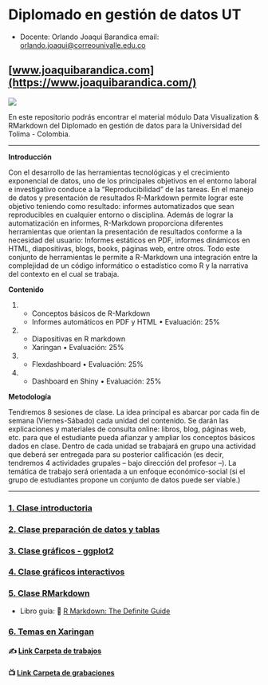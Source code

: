 
# Diplomado en gestión de datos UT

- Docente: Orlando Joaqui Barandica email: orlando.joaqui@correounivalle.edu.co
## [www.joaquibarandica.com](https://www.joaquibarandica.com/)

![](https://upload.wikimedia.org/wikipedia/commons/9/95/Universidad_del_Tolima_logo.jpg)

En este repositorio podrás encontrar el material módulo Data Visualization & RMarkdown del Diplomado en gestión de datos para la Universidad del Tolima - Colombia.

---

**Introducción**

Con el desarrollo de las herramientas tecnológicas y el crecimiento exponencial de datos, uno de los principales objetivos en el entorno laboral e investigativo conduce a la “Reproducibilidad” de las tareas. En el manejo de datos y presentación de resultados R-Markdown permite lograr este objetivo teniendo como resultado: informes automatizados que sean reproducibles en cualquier entorno o disciplina.
Además de lograr la automatización en informes, R-Markdown proporciona diferentes herramientas que orientan la presentación de resultados conforme a la necesidad del usuario: Informes estáticos en PDF, informes dinámicos en HTML, diapositivas, blogs, books, páginas web, entre otros. Todo este conjunto de herramientas le permite a R-Markdown una integración entre la complejidad de un código informático o estadístico como R y la narrativa del contexto en el cual se trabaja.

**Contenido**

1.	 - Conceptos básicos de R-Markdown                            
     - Informes automáticos en PDF y HTML	•	Evaluación: 25%   
2.   - Diapositivas en R markdown                                 
     - Xaringan	•	Evaluación: 25%                             
3.   - Flexdashboard	•	Evaluación: 25%                     
4.   - Dashboard en Shiny	•	Evaluación: 25%                 

**Metodología**

Tendremos 8 sesiones de clase. La idea principal es abarcar por cada fin de semana (Viernes-Sábado) cada unidad del contenido. Se darán las explicaciones y materiales de consulta online: libros, blog, páginas web, etc. para que el estudiante pueda afianzar y ampliar los conceptos básicos dados en clase. Dentro de cada unidad se trabajará en grupo una actividad que deberá ser entregada para su posterior calificación (es decir, tendremos 4 actividades grupales – bajo dirección del profesor –). La temática de trabajo será orientada a un enfoque económico-social (si el grupo de estudiantes propone un conjunto de datos puede ser viable.)


---

### [1. Clase introductoria](https://juniorjb5.github.io/DiplomadoUT/1_Intro/1_Intro.html#1)

### [2. Clase preparación de datos y tablas](https://juniorjb5.github.io/DiplomadoUT/2_Data/2_Data.html#1)

### [3. Clase gráficos - ggplot2](https://juniorjb5.github.io/DiplomadoUT/3_ggplot2/3_ggplot2.html#1)

### [4. Clase gráficos interactivos](https://juniorjb5.github.io/DiplomadoUT/4_InteractiveR/4_Interactive.html#1)

### [5. Clase RMarkdown](https://juniorjb5.github.io/DiplomadoUT/5_Rmarkdown/index.html#1)

- Libro guía: 📕 [R Markdown: The Definite Guide](https://bookdown.org/yihui/rmarkdown/)

### [6. Temas en Xaringan](https://github.com/yihui/xaringan/wiki/Themes)

#### ✍ [Link Carpeta de trabajos](https://drive.google.com/drive/folders/1aUpZD355rcOCUBWVd8yRQ0tRWbWNN1nv?usp=sharing)

#### 📺 [Link Carpeta de grabaciones](https://drive.google.com/drive/folders/1sFce8vfmJTcgl6u7GtGCGI6i-Da4NdUj?usp=sharing)
